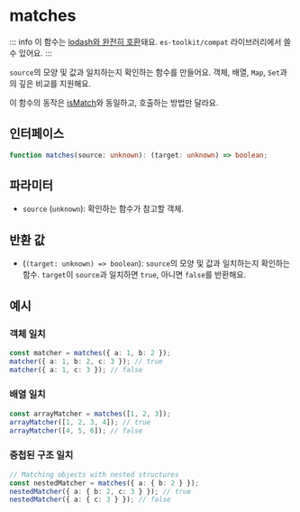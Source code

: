 # matches

::: info
이 함수는 [lodash와 완전히 호환](../../../compatibility.md)돼요. `es-toolkit/compat` 라이브러리에서 쓸 수 있어요.
:::

`source`의 모양 및 값과 일치하는지 확인하는 함수를 만들어요. 
객체, 배열, `Map`, `Set`과의 깊은 비교를 지원해요.

이 함수의 동작은 [isMatch](./isMatch.md)와 동일하고, 호출하는 방법만 달라요.

## 인터페이스

```typescript
function matches(source: unknown): (target: unknown) => boolean;
```

## 파라미터

- `source` (`unknown`): 확인하는 함수가 참고할 객체.

## 반환 값

- (`(target: unknown) => boolean`): `source`의 모양 및 값과 일치하는지 확인하는 함수. `target`이 `source`과 일치하면 `true`, 아니면 `false`를 반환해요.


## 예시

### 객체 일치

```typescript
const matcher = matches({ a: 1, b: 2 });
matcher({ a: 1, b: 2, c: 3 }); // true
matcher({ a: 1, c: 3 }); // false
```

### 배열 일치

```typescript
const arrayMatcher = matches([1, 2, 3]);
arrayMatcher([1, 2, 3, 4]); // true
arrayMatcher([4, 5, 6]); // false
```

### 중첩된 구조 일치

```typescript
// Matching objects with nested structures
const nestedMatcher = matches({ a: { b: 2 } });
nestedMatcher({ a: { b: 2, c: 3 } }); // true
nestedMatcher({ a: { c: 3 } }); // false
```
